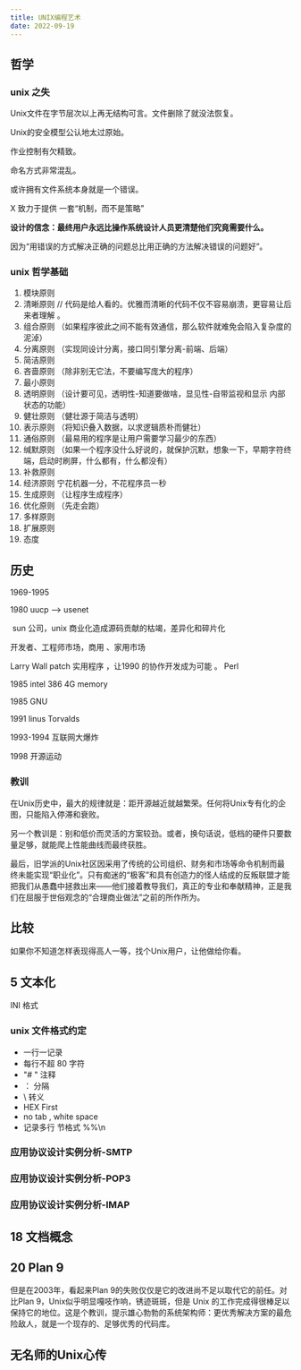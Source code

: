 ```yaml
---
title: UNIX编程艺术
date: 2022-09-19
---
```


## 哲学
### unix 之失
Unix文件在字节层次以上再无结构可言。文件删除了就没法恢复。

Unix的安全模型公认地太过原始。

作业控制有欠精致。

命名方式非常混乱。

或许拥有文件系统本身就是一个错误。

X 致力于提供 一套“机制，而不是策略”

**设计的信念：最终用户永远比操作系统设计人员更清楚他们究竟需要什么。**

因为“用错误的方式解决正确的问题总比用正确的方法解决错误的问题好”。

### unix 哲学基础

1. 模块原则 
1. 清晰原则  // 代码是给人看的。优雅而清晰的代码不仅不容易崩溃，更容易让后来者理解 。
1. 组合原则 （如果程序彼此之间不能有效通信，那么软件就难免会陷入复杂度的泥淖）
1. 分离原则 （实现同设计分离，接口同引擎分离-前端、后端）
1. 简洁原则
1. 吝啬原则 （除非别无它法，不要编写庞大的程序）
1. 最小原则
1. 透明原则  （设计要可见，透明性-知道要做啥，显见性-自带监视和显示 内部状态的功能）
1. 健壮原则 （健壮源于简洁与透明）
1. 表示原则 （将知识叠入数据，以求逻辑质朴而健壮）
1. 通俗原则  （最易用的程序是让用户需要学习最少的东西）
1. 缄默原则 （如果一个程序没什么好说的，就保护沉默，想象一下，早期字符终端，启动时刷屏，什么都有，什么都没有）
1. 补救原则 
1. 经济原则 宁花机器一分，不花程序员一秒
1. 生成原则 （让程序生成程序）
1. 优化原则 （先走会跑）
1. 多样原则
1. 扩展原则
1. 态度

## 历史

1969-1995

1980 uucp --> usenet

​         sun 公司，unix 商业化造成源码贡献的枯竭，差异化和碎片化

开发者、工程师市场，商用 、家用市场

Larry Wall patch 实用程序 ，让1990 的协作开发成为可能 。 Perl

1985 intel 386  4G memory 

1985 GNU

1991 linus Torvalds

1993-1994 互联网大爆炸

1998 开源运动

### 教训

在Unix历史中，最大的规律就是：距开源越近就越繁荣。任何将Unix专有化的企图，只能陷入停滞和衰败。

另一个教训是：别和低价而灵活的方案较劲。或者，换句话说，低档的硬件只要数量足够，就能爬上性能曲线而最终获胜。

最后，旧学派的Unix社区因采用了传统的公司组织、财务和市场等命令机制而最终未能实现“职业化”。只有痴迷的“极客”和具有创造力的怪人结成的反叛联盟才能把我们从愚蠢中拯救出来——他们接着教导我们，真正的专业和奉献精神，正是我们在屈服于世俗观念的“合理商业做法”之前的所作所为。

## 比较

如果你不知道怎样表现得高人一等，找个Unix用户，让他做给你看。



## 5 文本化

INI 格式

### unix 文件格式约定

- 一行一记录
- 每行不超 80 字符 
-  "# " 注释
- ： 分隔
- \ 转义
- HEX First 
- no tab , white space 
- 记录多行 节格式 %%\n

### 应用协议设计实例分析-SMTP



### 应用协议设计实例分析-POP3



### 应用协议设计实例分析-IMAP

## 18 文档概念



## 20 Plan 9 

但是在2003年，看起来Plan 9的失败仅仅是它的改进尚不足以取代它的前任。对比Plan 9，Unix似乎明显嘎吱作响，锈迹斑斑，但是 Unix 的工作完成得很棒足以保持它的地位。这是个教训，提示雄心勃勃的系统架构师：更优秀解决方案的最危险敌人，就是一个现存的、足够优秀的代码库。

## 无名师的Unix心传

